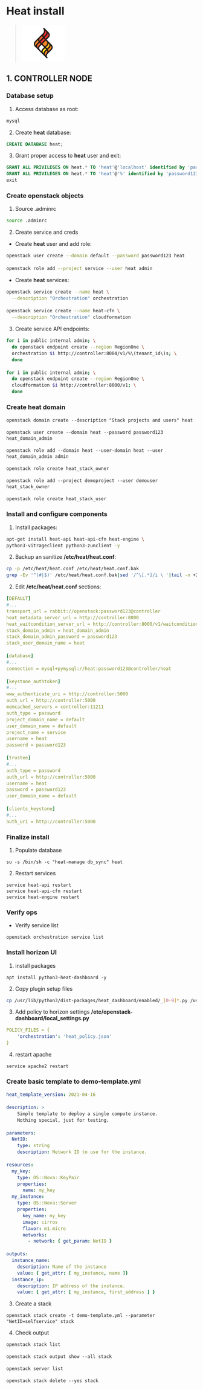 # Heat install

> ![Heat logo](/images/heat.png)

## 1. CONTROLLER NODE

### Database setup

1. Access database as root:

```bash
mysql
```

2. Create **heat** database:

```sql
CREATE DATABASE heat;
```

3. Grant proper access to **heat** user and exit:

```sql
GRANT ALL PRIVILEGES ON heat.* TO 'heat'@'localhost' identified by 'password123';
GRANT ALL PRIVILEGES ON heat.* TO 'heat'@'%' identified by 'password123';
exit
```

### Create openstack objects

1. Source .adminrc

```bash
source .adminrc
```

2. Create service and creds

* Create **heat** user and add role:

```bash
openstack user create --domain default --password password123 heat

openstack role add --project service --user heat admin
```

* Create **heat** services:

```bash
openstack service create --name heat \
  --description "Orchestration" orchestration

openstack service create --name heat-cfn \
  --description "Orchestration" cloudformation
```

3. Create service API endpoints:

```bash
for i in public internal admin; \
  do openstack endpoint create --region RegionOne \
  orchestration $i http://controller:8004/v1/%\(tenant_id\)s; \
  done

for i in public internal admin; \
  do openstack endpoint create --region RegionOne \
  cloudformation $i http://controller:8000/v1; \
  done
```

### Create heat domain

```
openstack domain create --description "Stack projects and users" heat

openstack user create --domain heat --password password123 heat_domain_admin

openstack role add --domain heat --user-domain heat --user heat_domain_admin admin

openstack role create heat_stack_owner

openstack role add --project demoproject --user demouser heat_stack_owner

openstack role create heat_stack_user
```

### Install and configure components

1. Install packages:

```bash
apt-get install heat-api heat-api-cfn heat-engine \
python3-vitrageclient python3-zunclient -y
```


2. Backup an sanitize **/etc/heat/heat.conf**:

```bash
cp -p /etc/heat/heat.conf /etc/heat/heat.conf.bak
grep -Ev '^(#|$)' /etc/heat/heat.conf.bak|sed '/^\[.*]/i \ '|tail -n +2 > /etc/heat/heat.conf
```

2. Edit **/etc/heat/heat.conf** sections:

```yaml
[DEFAULT]
#...
transport_url = rabbit://openstack:password123@controller
heat_metadata_server_url = http://controller:8000
heat_waitcondition_server_url = http://controller:8000/v1/waitcondition
stack_domain_admin = heat_domain_admin
stack_domain_admin_password = password123
stack_user_domain_name = heat

[database]
#...
connection = mysql+pymysql://heat:password123@controller/heat

[keystone_authtoken]
#...
www_authenticate_uri = http://controller:5000
auth_url = http://controller:5000
memcached_servers = controller:11211
auth_type = password
project_domain_name = default
user_domain_name = default
project_name = service
username = heat
password = password123

[trustee]
#...
auth_type = password
auth_url = http://controller:5000
username = heat
password = password123
user_domain_name = default

[clients_keystone]
#...
auth_uri = http://controller:5000
```

### Finalize install

1. Populate database

```
su -s /bin/sh -c "heat-manage db_sync" heat
```

2. Restart services

```
service heat-api restart
service heat-api-cfn restart
service heat-engine restart
```

### Verify ops

* Verify service list

```
openstack orchestration service list
```

### Install horizon UI

1. install packages

```
apt install python3-heat-dashboard -y
```

2. Copy plugin setup files

```bash
cp /usr/lib/python3/dist-packages/heat_dashboard/enabled/_[0-9]*.py /usr/share/openstack-dashboard/openstack_dashboard/local/enabled/
```

3. Add policy to horizon settings **/etc/openstack-dashboard/local_settings.py**

```yaml
POLICY_FILES = {
    'orchestration': 'heat_policy.json'
}
```

4. restart apache

```
service apache2 restart
```

### Create basic template to **demo-template.yml**

```yaml
heat_template_version: 2021-04-16

description: >
    Simple template to deploy a single compute instance.
    Nothing special, just for testing.

parameters:
  NetID:
    type: string
    description: Network ID to use for the instance.

resources:
  my_key:
    type: OS::Nova::KeyPair
    properties:
      name: my_key
  my_instance:
    type: OS::Nova::Server
    properties:
      key_name: my_key
      image: cirros
      flavor: m1.micro
      networks:
        - network: { get_param: NetID }

outputs:
  instance_name:
    description: Name of the instance
    value: { get_attr: [ my_instance, name ]}
  instance_ip:
    description: IP address of the instance.
    value: { get_attr: [ my_instance, first_address ] }
```

3. Create a stack

```
openstack stack create -t demo-template.yml --parameter "NetID=selfservice" stack
```

4. Check output

```
openstack stack list

openstack stack output show --all stack

openstack server list

openstack stack delete --yes stack
```